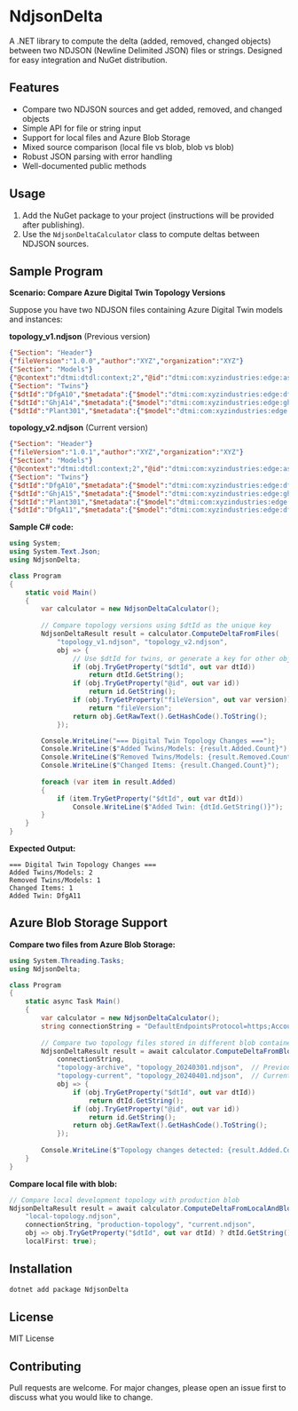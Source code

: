 # NdjsonDelta

A .NET library to compute the delta (added, removed, changed objects) between two NDJSON (Newline Delimited JSON) files or strings. Designed for easy integration and NuGet distribution.

## Features
- Compare two NDJSON sources and get added, removed, and changed objects
- Simple API for file or string input
- Support for local files and Azure Blob Storage
- Mixed source comparison (local file vs blob, blob vs blob)
- Robust JSON parsing with error handling
- Well-documented public methods

## Usage
1. Add the NuGet package to your project (instructions will be provided after publishing).
2. Use the `NdjsonDeltaCalculator` class to compute deltas between NDJSON sources.

## Sample Program

**Scenario: Compare Azure Digital Twin Topology Versions**

Suppose you have two NDJSON files containing Azure Digital Twin models and instances:

**topology_v1.ndjson** (Previous version)
```json
{"Section": "Header"}
{"fileVersion":"1.0.0","author":"XYZ","organization":"XYZ"}
{"Section": "Models"}
{"@context":"dtmi:dtdl:context;2","@id":"dtmi:com:xyzindustries:edge:asset;1","@type":"Interface","displayName":"Asset"}
{"Section": "Twins"}
{"$dtId":"DfgA10","$metadata":{"$model":"dtmi:com:xyzindustries:edge:dfg;1"}}
{"$dtId":"GhjA14","$metadata":{"$model":"dtmi:com:xyzindustries:edge:ghj;1"}}
{"$dtId":"Plant301","$metadata":{"$model":"dtmi:com:xyzindustries:edge:plant;1"}}
```

**topology_v2.ndjson** (Current version)
```json
{"Section": "Header"}
{"fileVersion":"1.0.1","author":"XYZ","organization":"XYZ"}
{"Section": "Models"}
{"@context":"dtmi:dtdl:context;2","@id":"dtmi:com:xyzindustries:edge:asset;1","@type":"Interface","displayName":"Asset"}
{"Section": "Twins"}
{"$dtId":"DfgA10","$metadata":{"$model":"dtmi:com:xyzindustries:edge:dfg;1"}}
{"$dtId":"GhjA15","$metadata":{"$model":"dtmi:com:xyzindustries:edge:ghj;1"}}
{"$dtId":"Plant301","$metadata":{"$model":"dtmi:com:xyzindustries:edge:plant;1"}}
{"$dtId":"DfgA11","$metadata":{"$model":"dtmi:com:xyzindustries:edge:dfg;1"}}
```

**Sample C# code:**
```csharp
using System;
using System.Text.Json;
using NdjsonDelta;

class Program
{
    static void Main()
    {
        var calculator = new NdjsonDeltaCalculator();
        
        // Compare topology versions using $dtId as the unique key
        NdjsonDeltaResult result = calculator.ComputeDeltaFromFiles(
            "topology_v1.ndjson", "topology_v2.ndjson", 
            obj => {
                // Use $dtId for twins, or generate a key for other objects
                if (obj.TryGetProperty("$dtId", out var dtId))
                    return dtId.GetString();
                if (obj.TryGetProperty("@id", out var id))
                    return id.GetString();
                if (obj.TryGetProperty("fileVersion", out var version))
                    return "fileVersion";
                return obj.GetRawText().GetHashCode().ToString();
            });

        Console.WriteLine("=== Digital Twin Topology Changes ===");
        Console.WriteLine($"Added Twins/Models: {result.Added.Count}");
        Console.WriteLine($"Removed Twins/Models: {result.Removed.Count}");
        Console.WriteLine($"Changed Items: {result.Changed.Count}");
        
        foreach (var item in result.Added)
        {
            if (item.TryGetProperty("$dtId", out var dtId))
                Console.WriteLine($"Added Twin: {dtId.GetString()}");
        }
    }
}
```

**Expected Output:**
```
=== Digital Twin Topology Changes ===
Added Twins/Models: 2
Removed Twins/Models: 1
Changed Items: 1
Added Twin: DfgA11
```

## Azure Blob Storage Support

**Compare two files from Azure Blob Storage:**
```csharp
using System.Threading.Tasks;
using NdjsonDelta;

class Program
{
    static async Task Main()
    {
        var calculator = new NdjsonDeltaCalculator();
        string connectionString = "DefaultEndpointsProtocol=https;AccountName=yourstorageaccount;AccountKey=yourkey;EndpointSuffix=core.windows.net";
        
        // Compare two topology files stored in different blob containers
        NdjsonDeltaResult result = await calculator.ComputeDeltaFromBlobsAsync(
            connectionString, 
            "topology-archive", "topology_20240301.ndjson",  // Previous version
            "topology-current", "topology_20240401.ndjson",  // Current version
            obj => {
                if (obj.TryGetProperty("$dtId", out var dtId))
                    return dtId.GetString();
                if (obj.TryGetProperty("@id", out var id))
                    return id.GetString();
                return obj.GetRawText().GetHashCode().ToString();
            });
            
        Console.WriteLine($"Topology changes detected: {result.Added.Count + result.Removed.Count + result.Changed.Count} differences");
    }
}
```

**Compare local file with blob:**
```csharp
// Compare local development topology with production blob
NdjsonDeltaResult result = await calculator.ComputeDeltaFromLocalAndBlobAsync(
    "local-topology.ndjson", 
    connectionString, "production-topology", "current.ndjson",
    obj => obj.TryGetProperty("$dtId", out var dtId) ? dtId.GetString() : obj.GetRawText().GetHashCode().ToString(),
    localFirst: true);
```

## Installation
```bash
dotnet add package NdjsonDelta
```

## License
MIT License

## Contributing
Pull requests are welcome. For major changes, please open an issue first to discuss what you would like to change.
